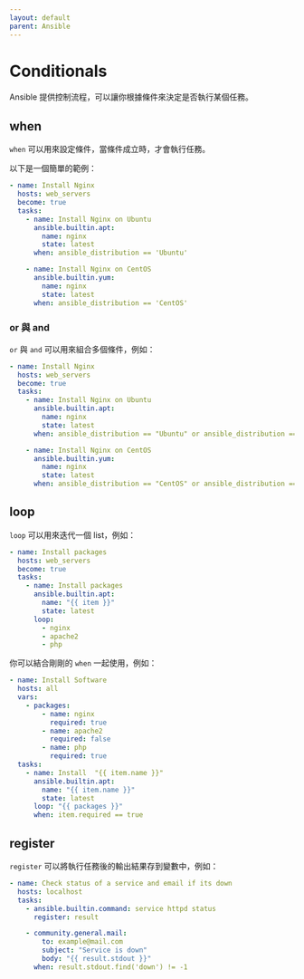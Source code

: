 ```yaml
---
layout: default
parent: Ansible
---
```


# Conditionals

Ansible 提供控制流程，可以讓你根據條件來決定是否執行某個任務。

## when

`when` 可以用來設定條件，當條件成立時，才會執行任務。

以下是一個簡單的範例：

```yaml
- name: Install Nginx
  hosts: web_servers
  become: true
  tasks:
    - name: Install Nginx on Ubuntu
      ansible.builtin.apt:
        name: nginx
        state: latest
      when: ansible_distribution == 'Ubuntu'

    - name: Install Nginx on CentOS
      ansible.builtin.yum:
        name: nginx
        state: latest
      when: ansible_distribution == 'CentOS'
```

### or 與 and

`or` 與 `and` 可以用來組合多個條件，例如：

```yaml
- name: Install Nginx
  hosts: web_servers
  become: true
  tasks:
    - name: Install Nginx on Ubuntu
      ansible.builtin.apt:
        name: nginx
        state: latest
      when: ansible_distribution == "Ubuntu" or ansible_distribution == "Debian"

    - name: Install Nginx on CentOS
      ansible.builtin.yum:
        name: nginx
        state: latest
      when: ansible_distribution == "CentOS" or ansible_distribution == "RedHat"
```

## loop

`loop` 可以用來迭代一個 list，例如：

```yaml
- name: Install packages
  hosts: web_servers
  become: true
  tasks:
    - name: Install packages
      ansible.builtin.apt:
        name: "{{ item }}"
        state: latest
      loop:
        - nginx
        - apache2
        - php
```

你可以結合剛剛的 `when` 一起使用，例如：

```yaml
- name: Install Software
  hosts: all
  vars:
    - packages:
        - name: nginx
          required: true
        - name: apache2
          required: false
        - name: php
          required: true
  tasks:
    - name: Install  "{{ item.name }}"
      ansible.builtin.apt:
        name: "{{ item.name }}"
        state: latest
      loop: "{{ packages }}"
      when: item.required == true
```

## register

`register` 可以將執行任務後的輸出結果存到變數中，例如：

```yaml
- name: Check status of a service and email if its down
  hosts: localhost
  tasks:
    - ansible.builtin.command: service httpd status
      register: result

    - community.general.mail:
        to: example@mail.com
        subject: "Service is down"
        body: "{{ result.stdout }}"
      when: result.stdout.find('down') != -1
```

